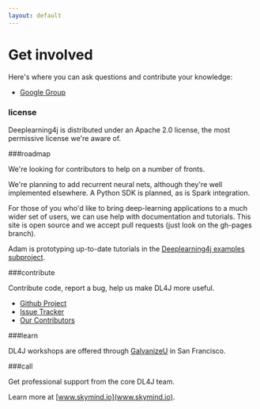 ```yaml
---
layout: default
---
```


# Get involved

Here's where you can ask questions and contribute your knowledge:

* [Google Group](https://groups.google.com/forum/#!forum/deeplearning4j)

### license

Deeplearning4j is distributed under an Apache 2.0 license, the most permissive license we're aware of. 

###roadmap

We're looking for contributors to help on a number of fronts. 

We're planning to add recurrent neural nets, although they're well implemented elsewhere. A Python SDK is planned, as is Spark integration. 

For those of you who'd like to bring deep-learning applications to a much wider set of users, we can use help with documentation and tutorials. This site is open source and we accept pull requests (just look on the gh-pages branch).

Adam is prototyping up-to-date tutorials in the [Deeplearning4j examples subproject](https://github.com/agibsonccc/java-deeplearning/tree/master/deeplearning4j-examples).

###contribute

Contribute code, report a bug, help us make DL4J more useful.

*  [Github Project](https://github.com/agibsonccc/java-deeplearning)
*  [Issue Tracker](https://github.com/agibsonccc/java-deeplearning/issues)
*  [Our Contributors](https://github.com/agibsonccc/java-deeplearning/graphs/contributors)

###learn

DL4J workshops are offered through [GalvanizeU](http://www.galvanizeu.com/) in San Francisco.

###call

Get professional support from the core DL4J team.

Learn more at [www.skymind.io](www.skymind.io).
